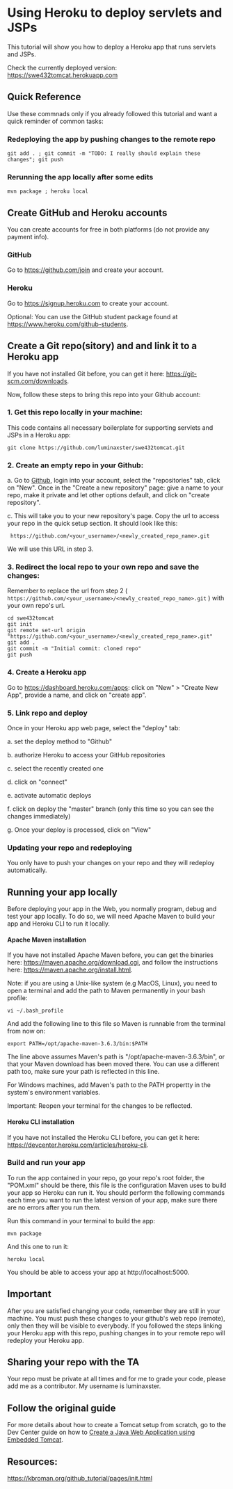 # Using Heroku to deploy servlets and JSPs

This tutorial will show you how to deploy a Heroku app that runs servlets and JSPs.

Check the currently deployed version: https://swe432tomcat.herokuapp.com

## Quick Reference
Use these commnads only if you already followed this tutorial and want a quick reminder of common tasks:

### Redeploying the app by pushing changes to the remote repo
```
git add . ; git commit -m "TODO: I really should explain these changes"; git push
```

### Rerunning the app locally after some edits
```
mvn package ; heroku local
```

## Create GitHub and Heroku accounts

You can create accounts for free in both platforms (do not provide any payment info).

### GitHub

Go to https://github.com/join and create your account.

### Heroku

Go to https://signup.heroku.com to create your account.

Optional: You can use the GitHub student package found at https://www.heroku.com/github-students. 

## Create a Git repo(sitory) and and link it to a Heroku app 

If you have not installed Git before, you can get it here: https://git-scm.com/downloads.

Now, follow these steps to bring this repo into your Github account:

### 1. Get this repo locally in your machine:
This code contains all necessary boilerplate for supporting servlets and JSPs in a Heroku app:
```
git clone https://github.com/luminaxster/swe432tomcat.git
```

### 2. Create an empty repo in your Github:

a. Go to [Github](www.github.com), login into your account, select the "repositories" tab, click on "New". Once in the "Create a new repository" page: give a name to your repo, make it private and let other options default, and click on "create repository".

c. This will take you to your new repository's page. Copy the url to access your repo in the quick setup section.
It should look like this:

``` https://github.com/<your_username>/<newly_created_repo_name>.git```

We will use this URL in step 3.

### 3. Redirect the local repo to your own repo and save the changes:

Remember to replace the url from step 2 ( ``` https://github.com/<your_username>/<newly_created_repo_name>.git ``` ) with your own repo's url.

```
cd swe432tomcat
git init
git remote set-url origin "https://github.com/<your_username>/<newly_created_repo_name>.git"
git add .
git commit -m "Initial commit: cloned repo"
git push
```

### 4. Create a Heroku app

Go to https://dashboard.heroku.com/apps: click on "New" > "Create New App", provide a name, and click on "create app".

### 5. Link repo and deploy 

Once in your Heroku app web page, select the "deploy" tab:

 a. set the deploy method to "Github"
 
 b. authorize Heroku to access your GitHub repositories
 
 c. select the recently created one
 
 d. click on "connect"
 
 e. activate automatic deploys
 
 f. click on deploy the "master" branch (only this time so you can see the changes immediately)
 
 g. Once your deploy is processed, click on "View"
 
### Updating your repo and redeploying

You only have to push your changes on your repo and they will redeploy automatically.

## Running your app locally

Before deploying your app in the Web, you normally program, debug and test your app locally. To do so, we will need Apache Maven to build your app and Heroku CLI to run it locally. 

#### Apache Maven installation

If you have not installed Apache Maven before, you can get the binaries here: https://maven.apache.org/download.cgi, and follow the instructions here: https://maven.apache.org/install.html.

Note: if you are using a Unix-like system (e.g MacOS, Linux), you need to open a terminal and add the path to Maven permanently in your bash profile:
```
vi ~/.bash_profile
```
And add the following line to this file so Maven is runnable from the terminal from now on:
```
export PATH=/opt/apache-maven-3.6.3/bin:$PATH
```
The line above assumes Maven's path is "/opt/apache-maven-3.6.3/bin", or that your Maven download has been moved there. You can use a different path too, make sure your path is reflected in this line.

For Windows machines, add Maven's path to the PATH propertty in the system's environment variables.

Important: Reopen your terminal for the changes to be reflected.

#### Heroku CLI installation
If you have not installed the Heroku CLI  before, you can get it here: https://devcenter.heroku.com/articles/heroku-cli.

### Build and run your app
To run the app contained in your repo, go your repo's root folder, the "POM.xml" should be there, this file is the configuration Maven uses to build your app so Heroku can run it. You should perform the following commands each time you want to run the latest version of your app, make sure there are no errors after you run them. 

Run this command in your terminal to build the app:
```
mvn package
```

And this one to run it:

```
heroku local
```

You should be able to access your app at http://localhost:5000.

## Important
After you are satisfied changing your code, remember they are still in your machine. You must push these changes to your github's web repo (remote), only then they will be visible to everybody. If you followed the steps linking your Heroku app with this repo, pushing changes in to your remote repo will redeploy your Heroku app.

## Sharing your repo with the TA
Your repo must be private at all times and for me to grade your code, please add me as a contributor. My username is luminaxster.

## Follow the original guide
For more details about how to create a Tomcat setup from scratch, go to the Dev Center guide on how to [Create a Java Web Application using Embedded Tomcat](https://devcenter.heroku.com/articles/create-a-java-web-application-using-embedded-tomcat).

## Resources: 

https://kbroman.org/github_tutorial/pages/init.html  



